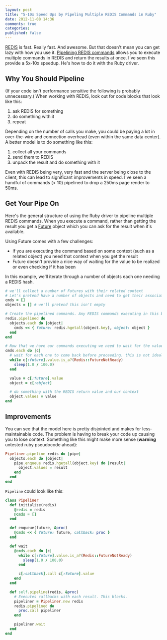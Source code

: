 ```yaml
---
layout: post
title: "5-10x Speed Ups by Pipeling Multiple REDIS Commands in Ruby"
date: 2012-11-08 14:36
comments: true
categories: 
published: false
---
```


[REDIS](http://redis.io) is fast. Really fast. And awesome. But that doesn't mean you can get lazy with how you use it. [Pipelining REDIS commands](http://redis.io/topics/pipelining) allows you to execute multiple commands in REDIS and return the results at once. I've seen this provide a 5x-10x speedup. He's how to do it with the Ruby driver.

<!-- more -->

## Why You Should Pipeline

(If your code isn't performance sensitive the following is probably unnecessary.) When working with REDIS, look out for code blocks that look like this:

1. ask REDIS for something
1. do something with it
1. repeat

Depending on the number of calls you make, you could be paying a lot in over-the-wire and connection overhead (even within the same data center). A better model is to do something like this:

1. collect all your commands
1. send them to REDIS
1. unpack the result and do something with it

Even with REDIS being very, very fast and the server being close to the client, this can lead to significant improvements in speed. I've seen a handful of commands (< 10) pipelined to drop a 250ms page render to 50ms.

## Get Your Pipe On

Here's the general structure of using the Ruby driver to pipeline multiple REDIS commands. When you execute a command, rather than getting the result you get a [Future](https://github.com/redis/redis-rb#futures) object which you can ask for the result when it's available.

Using Future comes with a few challenges:

* If you are executing the command based on some context (such as a related object) you need that context when you get the result
* Future doesn't provide a nice way of waiting for the value to be realized or even checking if it has been

In this example, we'll iterate through a number of objects each one needing a REDIS hash.

```ruby
# we'll collect a number of Futures with their related context
# Let's pretend have a number of objects and need to get their associated data
cmds = []
objects = [] # we'll pretend this isn't empty

# Create the pipelined commands. Any REDIS commands executing in this block will return Futures rather than values
redis.pipelined do
  objects.each do |object|
    cmds << { future: redis.hgetall(object.key), object: object }
  end
end

# Now that we have our commands executing we need to wait for the values to come back
cmds.each do |c|
  # wait for each one to come back before proceeding. this is not ideal but simple and seems to work fine.
  while c[:future].value.is_a?(Redis::FutureNotReady)
    sleep(1.0 / 100.0)
  end

  value = c[:future].value
  object = c[:object]

  # do something with the REDIS return value and our context
  object.values = value
end
```

## Improvements

You can see that the model here is pretty disjointed and makes for less-maintainable code. The problem is having to break your code up causing you to lose context. Something like this might make more sense (**warning** untested ruby pseudocode ahead):

```ruby
Pipeliner.pipeline redis do |pipe|
  objects.each do |object|
    pipe.enqueue redis.hgetall(object.key) do |result|
      object.values = result
    end
  end
end
```

`Pipeline` could look like this:

```ruby
class Pipeliner
  def initialize(redis)
    @redis = redis
    @cmds = []
  end

  def enqueue(future, &proc)
    @cmds << { future: future, callback: proc }
  end

  def wait
    @cmds.each do |c|
      while c[:future].value.is_a?(Redis::FutureNotReady)
        sleep(1.0 / 100.0)
      end

      c[:callback].call c[:future].value
    end
  end

  def self.pipeline(redis, &proc)
    # Executes callbacks with each result. This blocks.
    pipeliner = Pipeliner.new redis
    redis.pipelined do
      proc.call pipeliner
    end

    pipeliner.wait
  end
end
```
